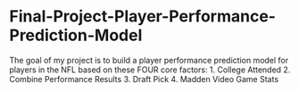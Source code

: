 # Final-Project-Player-Performance-Prediction-Model
The goal of my project is to build a player performance  prediction model for players in the NFL based on these FOUR core factors:  1. College Attended 2. Combine Performance Results 3. Draft Pick 4. Madden Video Game Stats
